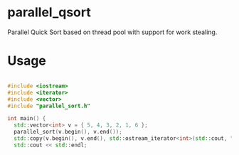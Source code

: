 parallel_qsort
==============

Parallel Quick Sort based on thread pool with support for work stealing.

Usage
=====

```cpp

#include <iostream>
#include <iterator>
#include <vector>
#include "parallel_sort.h"

int main() {
  std::vector<int> v = { 5, 4, 3, 2, 1, 6 };
  parallel_sort(v.begin(), v.end());
  std::copy(v.begin(), v.end(), std::ostream_iterator<int>(std::cout, " "));
  std::cout << std::endl;
```
